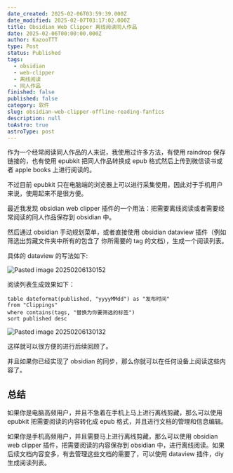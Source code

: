 ```yaml
---
date_created: 2025-02-06T03:59:39.000Z
date_modified: 2025-02-07T03:17:02.000Z
title: Obsidian Web Clipper 离线阅读同人作品
date: 2025-02-06T00:00:00.000Z
author: KazooTTT
type: Post
status: Published
tags:
  - obsidian
  - web-clipper
  - 离线阅读
  - 同人作品
finished: false
published: false
category: 软件
slug: obsidian-web-clipper-offline-reading-fanfics
description: null
toAstro: true
astroType: post
---
```


作为一个经常阅读同人作品的人来说，我使用过许多方法，有使用 raindrop 保存链接的，也有使用 epubkit 把同人作品转换成 epub 格式然后上传到微信读书或者 apple books 上进行阅读的。

不过目前 epubkit 只在电脑端的浏览器上可以进行采集使用，因此对于手机用户来说，使用起来不是很方便。

最近我发现 obsidian web clipper 插件的一个用法：把需要离线阅读或者需要经常阅读的同人作品保存到 obsidian 中。

然后通过 obsidian 手动规划菜单，或者直接使用 obsidian dataview 插件（例如筛选出剪藏文件夹中所有的包含了 你所需要的 tag 的文档），生成一个阅读列表。

具体的 dataview 的写法如下:

![Pasted image 20250206130152](https://pictures.kazoottt.top/2025/02/20250206-Pasted%20image%2020250206130152.png)

阅读列表生成效果如下：

```dataview
table dateformat(published, "yyyyMMdd") as "发布时间"
from "Clippings"
where contains(tags, "替换为你要筛选的标签")
sort published desc    
```

![Pasted image 20250206130132](https://pictures.kazoottt.top/2025/02/20250206-Pasted%20image%2020250206130132.png)

这样就可以很方便的进行后续回顾了。

并且如果你已经实现了 obsidian 的同步，那么你就可以在任何设备上阅读这些内容了。

## 总结

如果你是电脑高频用户，并且不急着在手机上马上进行离线剪藏，那么可以使用 epubkit 把需要阅读的内容转化成 epub 格式，并且进行文档的管理和信息编辑。

如果你是手机高频用户，并且需要马上进行离线剪藏，那么可以使用 obsidian web clipper 插件，把需要阅读的内容保存到 obsidian 中，进行离线阅读。如果后续文档内容变多，有去管理这些文档的需要了，可以使用 dataview 插件，diy 生成阅读列表。
